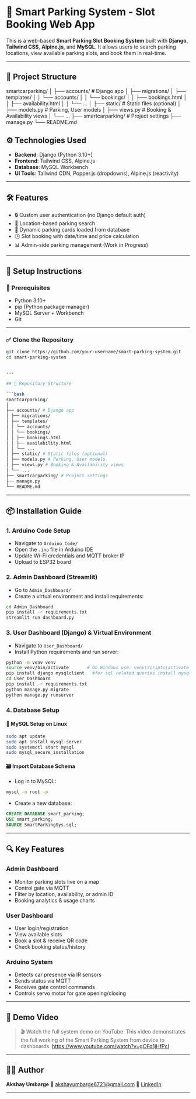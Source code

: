 # 🚗 Smart Parking System - Slot Booking Web App

This is a web-based **Smart Parking Slot Booking System** built with **Django**, **Tailwind CSS**, **Alpine.js**, and **MySQL**. It allows users to search parking locations, view available parking slots, and book them in real-time.

---

## 📁 Project Structure

smartcarparking/
│
├── accounts/ # Django app
│ ├── migrations/
│ ├── templates/
│ │ └── accounts/
│ │ └── bookings/
│ │ ├── bookings.html
│ │ ├── availability.html
│ │ └── ...
│ ├── static/ # Static files (optional)
│ ├── models.py # Parking, User models
│ ├── views.py # Booking & Availability views
│ └── ...
├── smartcarparking/ # Project settings
├── manage.py
└── README.md

## ⚙️ Technologies Used

- **Backend**: Django (Python 3.10+)
- **Frontend**: Tailwind CSS, Alpine.js
- **Database**: MySQL Workbench
- **UI Tools**: Tailwind CDN, Popper.js (dropdowns), Alpine.js (reactivity)

---

## 🛠️ Features

- 🔒 Custom user authentication (no Django default auth)
- 📍 Location-based parking search
- 📸 Dynamic parking cards loaded from database
- 🕒 Slot booking with date/time and price calculation
- 📊 Admin-side parking management (Work in Progress)

---

## 💾 Setup Instructions

### 🔗 Prerequisites

- Python 3.10+
- pip (Python package manager)
- MySQL Server + Workbench
- Git

---

### ✅ Clone the Repository

```bash
git clone https://github.com/your-username/smart-parking-system.git
cd smart-parking-system


---

## 📁 Repository Structure

```bash
smartcarparking/
│
├── accounts/ # Django app
│ ├── migrations/
│ ├── templates/
│ │ └── accounts/
│ │ └── bookings/
│ │ ├── bookings.html
│ │ ├── availability.html
│ │ └── ...
│ ├── static/ # Static files (optional)
│ ├── models.py # Parking, User models
│ ├── views.py # Booking & Availability views
│ └── ...
├── smartcarparking/ # Project settings
├── manage.py
└── README.md

```

---


## 📦 Installation Guide

### 1. Arduino Code Setup

* Navigate to `Arduino_Code/`
* Open the `.ino` file in Arduino IDE
* Update Wi-Fi credentials and MQTT broker IP
* Upload to ESP32 board

### 2. Admin Dashboard (Streamlit)

* Go to `Admin_Dashboard/`
* Create a virtual environment and install requirements:

```bash
cd Admin_Dashboard
pip install -r requirements.txt
streamlit run dashboard.py
```

### 3. User Dashboard (Django) & Virtual Environment

* Navigate to `User_Dashboard/`
* Install Python requirements and run server:

```bash
python -m venv venv
source venv/bin/activate       # On Windows use: venv\Scripts\activate
pip install django mysqlclient   #for sql related queries install mysqlclient pip
cd User_Dashboard
pip install -r requirements.txt
python manage.py migrate
python manage.py runserver
```

### 4. Database Setup

#### 🐧 MySQL Setup on Linux

```bash
sudo apt update
sudo apt install mysql-server
sudo systemctl start mysql
sudo mysql_secure_installation
```

#### 🗃️ Import Database Schema

* Log in to MySQL:

```bash
mysql -u root -p
```

* Create a new database:

```sql
CREATE DATABASE smart_parking;
USE smart_parking;
SOURCE SmartParkingSys.sql;
```


---

## 🔍 Key Features

### Admin Dashboard

* Monitor parking slots live on a map
* Control gate via MQTT
* Filter by location, availability, or admin ID
* Booking analytics & usage charts

### User Dashboard

* User login/registration
* View available slots
* Book a slot & receive QR code
* Check booking status/history

### Arduino System

* Detects car presence via IR sensors
* Sends status via MQTT
* Receives gate control commands
* Controls servo motor for gate opening/closing

---

## 🎥 Demo Video

> 🎬 Watch the full system demo on YouTube. This video demonstrates the full working of the Smart Parking System from device to dashboards. https://www.youtube.com/watch?v=gOFd1jHfPcI

---

## 🧑‍💼 Author

**Akshay Umbarge**
📧 [akshayumbarge6721@gmail.com](mailto:akshayumbarge6721@gmail.com)
🔗 [LinkedIn](https://in.linkedin.com/in/akshay-umbarge)

---


